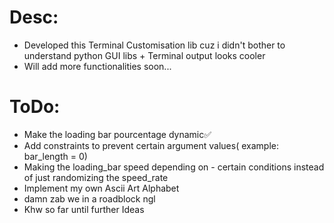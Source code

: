# Desc: 
- Developed this Terminal Customisation lib cuz i didn't bother to understand python GUI libs + Terminal output looks cooler
- Will add more functionalities soon...

# ToDo:
- Make the loading bar pourcentage dynamic✅
- Add constraints to prevent certain argument values( example: bar_length = 0)
- Making the loading_bar speed depending on - certain conditions instead of just randomizing the speed_rate
- Implement my own Ascii Art Alphabet 
- damn zab we in a roadblock ngl
- Khw so far until further Ideas
